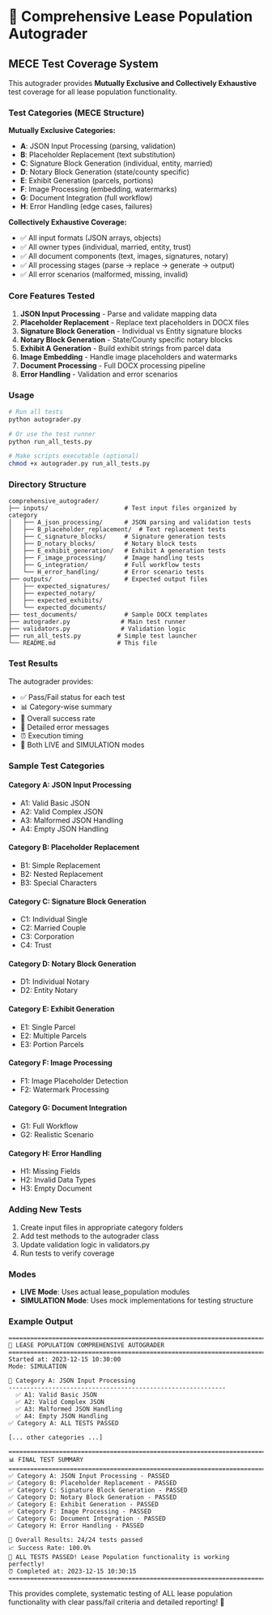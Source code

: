 # 🧪 Comprehensive Lease Population Autograder

## MECE Test Coverage System

This autograder provides **Mutually Exclusive and Collectively Exhaustive** test coverage for all lease population functionality.

### Test Categories (MECE Structure)

**Mutually Exclusive Categories:**
- **A**: JSON Input Processing (parsing, validation)
- **B**: Placeholder Replacement (text substitution)
- **C**: Signature Block Generation (individual, entity, married)
- **D**: Notary Block Generation (state/county specific)
- **E**: Exhibit Generation (parcels, portions)
- **F**: Image Processing (embedding, watermarks)
- **G**: Document Integration (full workflow)
- **H**: Error Handling (edge cases, failures)

**Collectively Exhaustive Coverage:**
- ✅ All input formats (JSON arrays, objects)
- ✅ All owner types (individual, married, entity, trust)
- ✅ All document components (text, images, signatures, notary)
- ✅ All processing stages (parse → replace → generate → output)
- ✅ All error scenarios (malformed, missing, invalid)

### Core Features Tested

1. **JSON Input Processing** - Parse and validate mapping data
2. **Placeholder Replacement** - Replace text placeholders in DOCX files  
3. **Signature Block Generation** - Individual vs Entity signature blocks
4. **Notary Block Generation** - State/County specific notary blocks
5. **Exhibit A Generation** - Build exhibit strings from parcel data
6. **Image Embedding** - Handle image placeholders and watermarks
7. **Document Processing** - Full DOCX processing pipeline
8. **Error Handling** - Validation and error scenarios

### Usage

```bash
# Run all tests
python autograder.py

# Or use the test runner
python run_all_tests.py

# Make scripts executable (optional)
chmod +x autograder.py run_all_tests.py
```

### Directory Structure

```
comprehensive_autograder/
├── inputs/                     # Test input files organized by category
│   ├── A_json_processing/      # JSON parsing and validation tests
│   ├── B_placeholder_replacement/  # Text replacement tests
│   ├── C_signature_blocks/     # Signature generation tests
│   ├── D_notary_blocks/        # Notary block tests
│   ├── E_exhibit_generation/   # Exhibit A generation tests
│   ├── F_image_processing/     # Image handling tests
│   ├── G_integration/          # Full workflow tests
│   └── H_error_handling/       # Error scenario tests
├── outputs/                    # Expected output files
│   ├── expected_signatures/
│   ├── expected_notary/
│   ├── expected_exhibits/
│   └── expected_documents/
├── test_documents/             # Sample DOCX templates
├── autograder.py              # Main test runner
├── validators.py              # Validation logic
├── run_all_tests.py          # Simple test launcher
└── README.md                 # This file
```

### Test Results

The autograder provides:
- ✅ Pass/Fail status for each test
- 📊 Category-wise summary
- 🎯 Overall success rate
- 📝 Detailed error messages
- ⏰ Execution timing
- 🔄 Both LIVE and SIMULATION modes

### Sample Test Categories

#### Category A: JSON Input Processing
- A1: Valid Basic JSON
- A2: Valid Complex JSON  
- A3: Malformed JSON Handling
- A4: Empty JSON Handling

#### Category B: Placeholder Replacement
- B1: Simple Replacement
- B2: Nested Replacement
- B3: Special Characters

#### Category C: Signature Block Generation
- C1: Individual Single
- C2: Married Couple
- C3: Corporation
- C4: Trust

#### Category D: Notary Block Generation
- D1: Individual Notary
- D2: Entity Notary

#### Category E: Exhibit Generation
- E1: Single Parcel
- E2: Multiple Parcels
- E3: Portion Parcels

#### Category F: Image Processing
- F1: Image Placeholder Detection
- F2: Watermark Processing

#### Category G: Document Integration
- G1: Full Workflow
- G2: Realistic Scenario

#### Category H: Error Handling
- H1: Missing Fields
- H2: Invalid Data Types
- H3: Empty Document

### Adding New Tests

1. Create input files in appropriate category folders
2. Add test methods to the autograder class
3. Update validation logic in validators.py
4. Run tests to verify coverage

### Modes

- **LIVE Mode**: Uses actual lease_population modules
- **SIMULATION Mode**: Uses mock implementations for testing structure

### Example Output

```
================================================================================
🚀 LEASE POPULATION COMPREHENSIVE AUTOGRADER
================================================================================
Started at: 2023-12-15 10:30:00
Mode: SIMULATION

🧪 Category A: JSON Input Processing
------------------------------------------------------------
  ✅ A1: Valid Basic JSON
  ✅ A2: Valid Complex JSON
  ✅ A3: Malformed JSON Handling
  ✅ A4: Empty JSON Handling
✅ Category A: ALL TESTS PASSED

[... other categories ...]

================================================================================
📊 FINAL TEST SUMMARY
================================================================================
✅ Category A: JSON Input Processing - PASSED
✅ Category B: Placeholder Replacement - PASSED
✅ Category C: Signature Block Generation - PASSED
✅ Category D: Notary Block Generation - PASSED
✅ Category E: Exhibit Generation - PASSED
✅ Category F: Image Processing - PASSED
✅ Category G: Document Integration - PASSED
✅ Category H: Error Handling - PASSED

🎯 Overall Results: 24/24 tests passed
📈 Success Rate: 100.0%
🎉 ALL TESTS PASSED! Lease Population functionality is working perfectly!
⏰ Completed at: 2023-12-15 10:30:15
================================================================================
```

This provides complete, systematic testing of ALL lease population functionality with clear pass/fail criteria and detailed reporting! 🎉